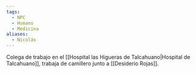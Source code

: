 ```yaml
---
tags:
  - NPC
  - Humano
  - Medicina
aliases:
  - Nicolás
---
```

Colega de trabajo en el [[Hospital las Higueras de Talcahuano|Hospital de Talcahuano]], trabaja de camillero junto a [[Desiderio Rojas]].
